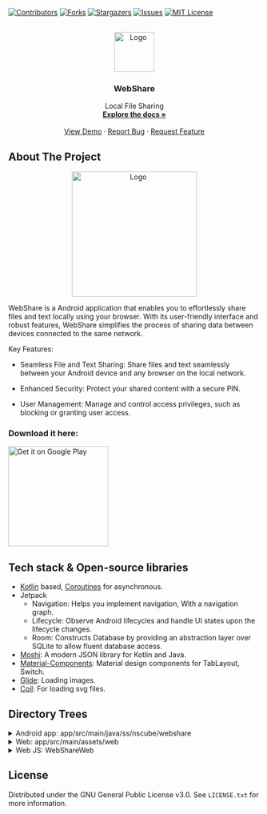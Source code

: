 <a name="readme-top"></a>
[![Contributors][contributors-shield]][contributors-url]
[![Forks][forks-shield]][forks-url]
[![Stargazers][stars-shield]][stars-url]
[![Issues][issues-shield]][issues-url]
[![MIT License][license-shield]][license-url]


<!-- PROJECT LOGO -->
<br />
<div align="center">
  <a href="https://github.com/SatyaSnehith/WebShare">
    <img src="https://raw.githubusercontent.com/SatyaSnehith/WebShare/master/images/bluew.svg" alt="Logo" width="80" height="80">
  </a>

  <h3 align="center">WebShare</h3>

  <p align="center">
    Local File Sharing
    <br />
    <a href="https://github.com/SatyaSnehith/WebShare"><strong>Explore the docs »</strong></a>
    <br />
    <br />
    <a href="https://github.com/SatyaSnehith/WebShare">View Demo</a>
    ·
    <a href="https://github.com/SatyaSnehith/WebShare/issues">Report Bug</a>
    ·
    <a href="https://github.com/SatyaSnehith/WebShare/issues">Request Feature</a>
  </p>
</div>


<!-- ABOUT THE PROJECT -->
## About The Project

<div align="center">
  <img src="https://raw.githubusercontent.com/SatyaSnehith/WebShare/master/images/Screenshot.png?raw=true" alt="Logo" width="250">
</div>

WebShare is a Android application that enables you to effortlessly share files and text locally using your browser. With its user-friendly interface and robust features, WebShare simplifies the process of sharing data between devices connected to the same network.

Key Features:

* Seamless File and Text Sharing: Share files and text seamlessly between your Android device and any browser on the local network.

* Enhanced Security: Protect your shared content with a secure PIN.

* User Management: Manage and control access privileges, such as blocking or granting user access.


### Download it here:

<a href='https://play.google.com/store/apps/details?id=ss.nscube.webshare'><img width='200' alt='Get it on Google Play' src='https://play.google.com/intl/en_us/badges/static/images/badges/en_badge_web_generic.png'/></a>

## Tech stack & Open-source libraries
- [Kotlin](https://kotlinlang.org/) based, [Coroutines](https://github.com/Kotlin/kotlinx.coroutines) for asynchronous.
- Jetpack
  - Navigation: Helps you implement navigation, With a navigation graph.
  - Lifecycle: Observe Android lifecycles and handle UI states upon the lifecycle changes.
  - Room: Constructs Database by providing an abstraction layer over SQLite to allow fluent database access.
- [Moshi](https://github.com/square/moshi/): A modern JSON library for Kotlin and Java.
- [Material-Components](https://github.com/material-components/material-components-android): Material design components for TabLayout, Switch.
- [Glide](https://github.com/bumptech/glide): Loading images.
- [Coil](https://coil-kt.github.io/coil/): For loading svg files.

## Directory Trees

<details>
<summary>Android app: app/src/main/java/ss/nscube/webshare</summary>

<pre><code>
├── db
│   ├── AppDatabase.kt
│   ├── daos
│   │   └── TextDAO.kt
│   ├── DatabaseHelper.kt
│   └── entities
│       └── TextEntity.kt
├── server
│   ├── events
│   │   └── ServerStatusListener.java
│   ├── Exceptions.kt
│   ├── file
│   │   ├── AppFolderManager.kt
│   │   ├── DownloadManager.kt
│   │   ├── FileDownloader.kt
│   │   ├── FileTransferListener.kt
│   │   ├── FileTransferObserver.kt
│   │   ├── FileUploader.kt
│   │   ├── ProgressCalculator.kt
│   │   ├── TransferManager.kt
│   │   ├── UploadManager.kt
│   │   └── WebFile.kt
│   ├── headers
│   │   ├── ContentDisposition.kt
│   │   ├── ContentTypes.kt
│   │   ├── Cookies.kt
│   │   ├── Header.kt
│   │   ├── Headers.kt
│   │   ├── Path.kt
│   │   ├── Range.kt
│   │   ├── RequestHeader.kt
│   │   ├── Request.kt
│   │   ├── ResponseHeader.kt
│   │   └── Response.kt
│   ├── HTTPServer.kt
│   ├── models
│   │   ├── AddTextResponse.kt
│   │   ├── AuthRequest.kt
│   │   ├── AuthResponse.kt
│   │   ├── ChangeNameRequest.kt
│   │   ├── DeletedResponse.kt
│   │   ├── DeleteMultiRequest.kt
│   │   ├── ErrorResponse.kt
│   │   ├── FileListResponse.kt
│   │   ├── FilePaginationRequest.kt
│   │   ├── FileResponse.kt
│   │   ├── FileUploadResponse.kt
│   │   ├── InfoResponse.kt
│   │   ├── MyFilesPaginationRequest.kt
│   │   ├── SignedUrlResponse.kt
│   │   ├── StatusRequest.kt
│   │   ├── StatusResponse.kt
│   │   ├── Text.kt
│   │   ├── TextPaginationRequest.kt
│   │   ├── UpdatedResponse.kt
│   │   ├── UploadInfoResponse.kt
│   │   └── ZipRequest.kt
│   ├── user
│   │   ├── FileManager.kt
│   │   ├── SignedUrlList.kt
│   │   ├── Text.kt
│   │   ├── TextManager.kt
│   │   ├── User.kt
│   │   └── UserManager.kt
│   └── utils
│       ├── FileUtil.kt
│       ├── ServerUtil.java
│       ├── TimerTaskManager.kt
│       └── Util.kt
├── ServerService.kt
├── ui
│   ├── adapters
│   │   ├── AlbumAdapter.kt
│   │   └── ImageVideoAdapter.kt
│   ├── dialogs
│   │   ├── AlbumDialog.kt
│   │   ├── DeleteConfirmationDialog.kt
│   │   ├── QrDialog.kt
│   │   ├── RemoveAccessConfirmationDialog.kt
│   │   ├── RequestPermissionDialog.kt
│   │   ├── SecurityDialog.kt
│   │   ├── SelectedDialog.kt
│   │   ├── SettingsMemoryLimitDialog.kt
│   │   ├── SettingsNameChangeDialog.kt
│   │   ├── SettingsPinAttemptsDialog.kt
│   │   ├── SettingsStopInactiveDialog.kt
│   │   └── ThemeDialog.kt
│   ├── frags
│   │   ├── BaseFragment.kt
│   │   ├── home
│   │   │   ├── AboutFragment.kt
│   │   │   └── HomeFragment.kt
│   │   ├── receive
│   │   │   ├── ReceiveFragment.kt
│   │   │   └── ReceiveHistoryFragment.kt
│   │   ├── send
│   │   │   ├── AppFolderFragment.kt
│   │   │   ├── AppFragment.kt
│   │   │   ├── AudioFragment.kt
│   │   │   ├── BaseFileFragment.kt
│   │   │   ├── FileFragment.kt
│   │   │   ├── ImageFragment.kt
│   │   │   ├── PictureFragment.kt
│   │   │   ├── SendFragment.kt
│   │   │   └── VideoFragment.kt
│   │   ├── ServerSettingsFragment.kt
│   │   ├── text
│   │   │   ├── AddTextFragment.kt
│   │   │   ├── TextFragment.kt
│   │   │   ├── TextHistoryFragment.kt
│   │   │   └── TextInfoFragment.kt
│   │   └── UsersFragment.kt
│   ├── MainActivity.kt
│   ├── MenuPopup.kt
│   ├── utils
│   │   ├── PermissionRequestHelper.kt
│   │   ├── QRCodeWriter.java
│   │   ├── TimeCal.kt
│   │   ├── UiUtil.kt
│   │   ├── Util.kt
│   │   └── ViewUtil.kt
│   └── views
│       ├── actionbar
│       │   └── ActionBar.kt
│       └── IconTextItemLinearLayout.kt
├── utils
│   ├── IpAddressUpdater.kt
│   ├── Log.kt
│   ├── PreferencesUtil.kt
│   ├── scan
│   │   ├── FileScan.kt
│   │   └── models
│   │       ├── Album.kt
│   │       ├── App.kt
│   │       ├── Audio.kt
│   │       ├── Data.kt
│   │       ├── Image.kt
│   │       └── Video.kt
│   └── WebFileUtil.kt
└── WebShareApp.kt

24 directories, 124 files
</code></pre>
</details>

<details>
<summary>Web: app/src/main/assets/web</summary>

<pre><code>
├── css
│   ├── commons.css
│   └── style.css
├── favicon.ico
├── file_not_found.html
├── fonts
│   ├── roboto_light-webfont.woff
│   ├── roboto_light-webfont.woff2
│   ├── roboto_medium-webfont.woff
│   ├── roboto_medium-webfont.woff2
│   ├── roboto_regular-webfont.woff
│   └── roboto_regular-webfont.woff2
├── images
│   ├── back.svg
│   ├── blogger.svg
│   ├── bluew.svg
│   ├── cancel.svg
│   ├── details.png
│   ├── drop.svg
│   ├── evernote.svg
│   ├── facebook.svg
│   ├── go.svg
│   ├── linkedin.svg
│   ├── menu.svg
│   ├── moon.svg
│   ├── no_access.png
│   ├── no_content.png
│   ├── no_server.png
│   ├── open.svg
│   ├── pinterest.svg
│   ├── reddit.svg
│   ├── refresh.svg
│   ├── remove_red.svg
│   ├── remove.svg
│   ├── send.svg
│   ├── settings.svg
│   ├── skype.svg
│   ├── sun.svg
│   ├── telegram.me.svg
│   ├── tumblr.svg
│   ├── twitter.svg
│   ├── unauthorized.png
│   ├── vk.svg
│   └── whatsapp.svg
├── js
│   ├── app.js
│   └── base64.min.js
├── apple-touch-icon.png
└── index.html

4 directories, 45 files
</code></pre>
</details>

<details>
<summary>Web JS: WebShareWeb</summary>

<pre><code>
├── api.js
├── constants.js
├── declare.js
├── init.js
├── merge.sh
├── theme.js
├── ui
│   ├── dialogs
│   │   ├── add-text-dialog.js
│   │   ├── delete-dialog.js
│   │   ├── dialog.js
│   │   ├── download-menu-dialog.js
│   │   ├── file-info-bottom-sheet.js
│   │   ├── info-dialog.js
│   │   ├── max-dialog.js
│   │   ├── name-dialog.js
│   │   ├── send-file-dialog.js
│   │   ├── share-dialog.js
│   │   └── view-text-dialog.js
│   ├── page-manager.js
│   ├── screens
│   │   ├── auth.js
│   │   ├── home
│   │   │   ├── fileinfo
│   │   │   │   ├── button.js
│   │   │   │   ├── file-info.js
│   │   │   │   ├── file-info-node.js
│   │   │   │   └── select-button.js
│   │   │   ├── files
│   │   │   │   ├── file-chooser.js
│   │   │   │   ├── file-drop-event.js
│   │   │   │   ├── file-node.js
│   │   │   │   ├── files-view.js
│   │   │   │   ├── grid-file-node.js
│   │   │   │   ├── grid-view.js
│   │   │   │   ├── list-file-node.js
│   │   │   │   ├── list-view.js
│   │   │   │   ├── search-node.js
│   │   │   │   └── selection-mode.js
│   │   │   ├── file-tab.js
│   │   │   ├── file-type-chips.js
│   │   │   ├── home.js
│   │   │   ├── sample-data.js
│   │   │   ├── tabs-node.js
│   │   │   ├── text-tab.js
│   │   │   └── viewMode.js
│   │   ├── page.js
│   │   ├── settings
│   │   │   ├── settings.js
│   │   │   └── theme-radio-button.js
│   │   └── try-again-page.js
│   ├── scroll-listener.js
│   ├── utils.js
│   └── visibility.js
└── WebShareWeb.code-workspace

7 directories, 48 files
</code></pre>
</details>

<!-- LICENSE -->
## License

Distributed under the GNU General Public License v3.0. See `LICENSE.txt` for more information.


<!-- MARKDOWN LINKS & IMAGES -->
<!-- https://www.markdownguide.org/basic-syntax/#reference-style-links -->
[contributors-shield]: https://img.shields.io/github/contributors/SatyaSnehith/WebShare.svg?style=for-the-badge
[contributors-url]: https://github.com/SatyaSnehith/WebShare/graphs/contributors
[forks-shield]: https://img.shields.io/github/forks/SatyaSnehith/WebShare.svg?style=for-the-badge
[forks-url]: https://github.com/SatyaSnehith/WebShare/network/members
[stars-shield]: https://img.shields.io/github/stars/SatyaSnehith/WebShare.svg?style=for-the-badge
[stars-url]: https://github.com/SatyaSnehith/WebShare/stargazers
[issues-shield]: https://img.shields.io/github/issues/SatyaSnehith/WebShare.svg?style=for-the-badge
[issues-url]: https://github.com/SatyaSnehith/WebShare/issues
[license-shield]: https://img.shields.io/github/license/SatyaSnehith/WebShare.svg?style=for-the-badge
[license-url]: https://github.com/SatyaSnehith/WebShare/blob/master/LICENSE.txt
[product-screenshot]: https://raw.githubusercontent.com/SatyaSnehith/WebShare/master/images/Screenshot.svg
